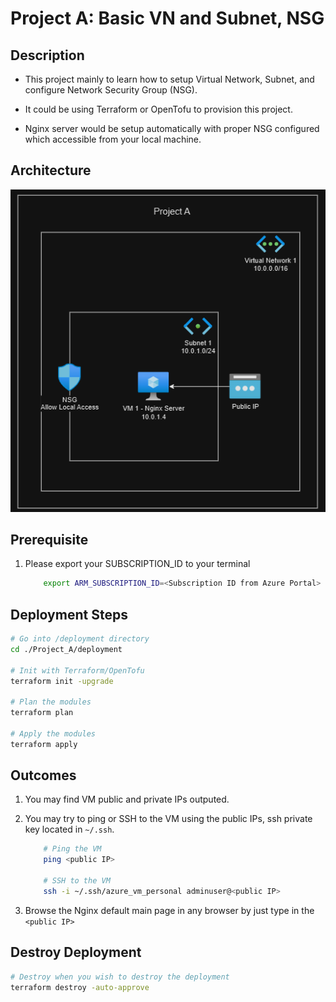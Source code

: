 # Project A: Basic VN and Subnet, NSG

## Description

- This project mainly to learn how to setup Virtual Network, Subnet, and configure Network Security Group (NSG).

- It could be using Terraform or OpenTofu to provision this project.

- Nginx server would be setup automatically with proper NSG configured which accessible from your local machine.

## Architecture

![Architecture Diagram](./architecture.png)

## Prerequisite

1. Please export your SUBSCRIPTION_ID to your terminal

    ```bash
        export ARM_SUBSCRIPTION_ID=<Subscription ID from Azure Portal>
    ```

## Deployment Steps

```bash
# Go into /deployment directory
cd ./Project_A/deployment

# Init with Terraform/OpenTofu
terraform init -upgrade

# Plan the modules
terraform plan

# Apply the modules
terraform apply
```

## Outcomes

1. You may find VM public and private IPs outputed.
2. You may try to ping or SSH to the VM using the public IPs, ssh private key located in `~/.ssh`.

    ```bash
        # Ping the VM
        ping <public IP>

        # SSH to the VM
        ssh -i ~/.ssh/azure_vm_personal adminuser@<public IP>
    ```

3. Browse the Nginx default main page in any browser by just type in the `<public IP>`

## Destroy Deployment

```bash
# Destroy when you wish to destroy the deployment
terraform destroy -auto-approve
```
